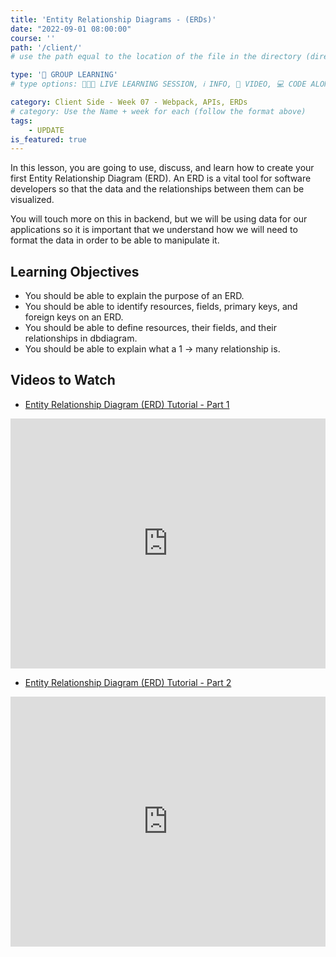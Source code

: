 ```yaml
---
title: 'Entity Relationship Diagrams - (ERDs)'
date: "2022-09-01 08:00:00"
course: ''
path: '/client/'
# use the path equal to the location of the file in the directory (directory structure)

type: '👥 GROUP LEARNING'
# type options: 👩🏽‍🏫 LIVE LEARNING SESSION, ℹ️ INFO, 🎥 VIDEO, 💻 CODE ALONG, 🥼LAB, ↩️ REVIEW/NOTES, 👥 GROUP LEARNING, 👷🏼‍♂️ GROUP PROJECT, 🧠 ASSESSMENT, 📝 ASSIGNMENT

category: Client Side - Week 07 - Webpack, APIs, ERDs
# category: Use the Name + week for each (follow the format above)
tags: 
    - UPDATE
is_featured: true
---
```

In this lesson, you are going to use, discuss, and learn how to create your first Entity Relationship Diagram (ERD). An ERD is a vital tool for software developers so that the data and the relationships between them can be visualized.

You will touch more on this in backend, but we will be using data for our applications so it is important that we understand how we will need to format the data in order to be able to manipulate it.

## Learning Objectives
- You should be able to explain the purpose of an ERD.
- You should be able to identify resources, fields, primary keys, and foreign keys on an ERD.
- You should be able to define resources, their fields, and their relationships in dbdiagram.
- You should be able to explain what a 1 -> many relationship is.

## Videos to Watch
- <a href="https://www.youtube.com/watch?v=QpdhBUYk7Kk" target="_blank">Entity Relationship Diagram (ERD) Tutorial - Part 1</a>
<iframe width="100%" height="400" src="https://www.youtube.com/embed/QpdhBUYk7Kk" title="YouTube video player" frameborder="0" allow="accelerometer; autoplay; clipboard-write; encrypted-media; gyroscope; picture-in-picture" allowfullscreen></iframe>

- <a href="https://www.youtube.com/watch?v=-CuY5ADwn24" target="_blank">Entity Relationship Diagram (ERD) Tutorial - Part 2</a>
<iframe width="100%" height="400" src="https://www.youtube.com/embed/-CuY5ADwn24" title="YouTube video player" frameborder="0" allow="accelerometer; autoplay; clipboard-write; encrypted-media; gyroscope; picture-in-picture" allowfullscreen></iframe>
